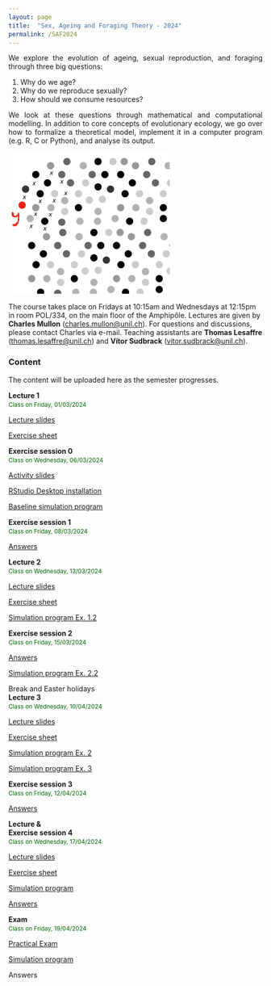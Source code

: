 ```yaml
---
layout: page
title:  "Sex, Ageing and Foraging Theory - 2024"
permalink: /SAF2024
---
```


<div class="jumbotron jumbotron-fluid mb-3 pl-0 pt-0 pb-0 bg-white position-relative">
    <div class="h-100 tofront">
        <div class="row justify-content-between">
            <div class="col-md-6 pr-0 pr-md-4 pt-4 pb-4 align-self-center">
                <div class="page-content" style="text-align:justify">
                <p>We explore the evolution of ageing, sexual reproduction, and foraging through three big questions:</p>
                <ol>
                <li>Why do we age?</li>
                <li>Why do we reproduce sexually?</li>
                <li>How should we consume resources?</li>
                </ol>
                <p>We look at these questions through mathematical and computational modelling. In addition to core concepts of evolutionary ecology, we go over how to formalize a theoretical model, implement it in a computer program (e.g. R, C or Python), and analyse its output.</p>
                </div>
            </div>
            <div class="col-md-6 pr-0 align-self-center">
                <img class="rounded" src="/assets/images/SAF_cover.png" alt="Topic group">
            </div>
        </div>
    </div>
</div>

The course takes place on Fridays at 10:15am and Wednesdays at 12:15pm in room POL/334, on the main floor of the Amphipôle.
Lectures are given by <b>Charles Mullon</b> (<a href="mailto:charles.mullon@unil.ch">charles.mullon@unil.ch</a>). 
For questions and discussions, please contact Charles via e-mail.
Teaching assistants are <b>Thomas Lesaffre</b> (<a href="mailto:thomas.lesaffre@unil.ch">thomas.lesaffre@unil.ch</a>) and <b>Vítor Sudbrack</b> (<a href="mailto:vitor.sudbrack@unil.ch">vitor.sudbrack@unil.ch</a>).


<h3 class="font-weight-bold spanborder"><span>Content </span></h3>

The content will be uploaded here as the semester progresses. 

<div class="col-lg-12 mb-2">
    <div class="p-3 border rounded">
        <div class="row" style="min-height:50px">
            <div class="col-md-3 mb-3 mb-md-0">
                <h4 class="text-dark mb-0" style="margin-top:0px;margin-bottom:0px;"> 
                    Lecture 1 
                </h4>
                <small class="d-inline-block mt-1 mb-1 font-weight-normal" style="color:#006400;margin-bottom:0px;">
                    Class on Friday, 01/03/2024 
                </small>
            </div>
            <div class="col-md-9">
                <div class="excerpt" style="text-align:left;margin-top:0px;margin-bottom:auto;">
                    <p><a href="/docs/SAF2024/slides1-2024.pdf"><i class="fa fa-file-powerpoint-o fa-lg" aria-hidden="true"></i> Lecture slides</a></p>
                    <p><a href="/docs/SAF2024/sheet1-2024.pdf"><i class="fa fa-file-text fa-lg" aria-hidden="true"></i> Exercise sheet</a></p>
                </div>
            </div>
        </div>
    </div>
</div>

<div class="col-lg-12 mb-2">
    <div class="p-3 border rounded">
        <div class="row" style="min-height:50px">
            <div class="col-md-3 mb-3 mb-md-0">
                <h4 class="text-dark mb-0" style="margin-top:0px;margin-bottom:0px;"> 
                    Exercise session 0 
                </h4>
                <small class="d-inline-block mt-1 mb-1 font-weight-normal" style="color:#006400;margin-bottom:0px;">
                    Class on Wednesday, 06/03/2024 
                </small>
            </div>
            <div class="col-md-9">
                <div class="excerpt" style="text-align:left;margin-top:0px;margin-bottom:auto;">
                    <p><a href="/docs/SAF2024/slidesIBS-2024.pdf"><i class="fa fa-file-powerpoint-o fa-lg" aria-hidden="true"></i> Activity slides</a></p>
                    <p><a href="https://posit.co/download/rstudio-desktop/" target="_blank"><i class="fa fa-external-link fa-lg" aria-hidden="true"></i> RStudio Desktop installation</a></p>
                    <p><a href="/docs/SAF2024/code1-2024.R"><i class="fa fa-file-code-o fa-lg" aria-hidden="true"></i> Baseline simulation program</a></p>
                </div>
            </div>
        </div>
    </div>
</div>

<div class="col-lg-12 mb-2">
    <div class="p-3 border rounded">
        <div class="row" style="min-height:50px">
            <div class="col-md-3 mb-3 mb-md-0">
                <h4 class="text-dark mb-0" style="margin-top:0px;margin-bottom:0px;"> 
                    Exercise session 1
                </h4>
                <small class="d-inline-block mt-1 mb-1 font-weight-normal" style="color:#006400;margin-bottom:0px;">
                    Class on Friday, 08/03/2024 
                </small>
            </div>
            <div class="col-md-9">
                <div class="excerpt" style="text-align:left;margin-top:0px;margin-bottom:auto;">
                    <p><a href="/docs/SAF2024/answer1-2024.pdf"><i class="fa fa-check fa-lg" aria-hidden="true"></i> Answers</a></p> 
                </div>
            </div>
        </div>
    </div>
</div>

<div class="col-lg-12 mb-2">
    <div class="p-3 border rounded">
        <div class="row" style="min-height:50px">
            <div class="col-md-3 mb-3 mb-md-0">
                <h4 class="text-dark mb-0" style="margin-top:0px;margin-bottom:0px;"> 
                    Lecture 2
                </h4>
                <small class="d-inline-block mt-1 mb-1 font-weight-normal" style="color:#006400;margin-bottom:0px;">
                    Class on Wednesday, 13/03/2024 
                </small>
            </div>
            <div class="col-md-9">
                <div class="excerpt" style="text-align:left;margin-top:0px;margin-bottom:auto;">
                    <p><a href="/docs/SAF2024/slides2-2024.pdf"><i class="fa fa-file-powerpoint-o fa-lg" aria-hidden="true"></i> Lecture slides</a></p>
                    <p><a href="/docs/SAF2024/sheet2-2024.pdf"><i class="fa fa-file-text fa-lg" aria-hidden="true"></i> Exercise sheet</a></p>
                    <p><a href="/docs/SAF2024/code2-2024.R"><i class="fa fa-file-code-o fa-lg" aria-hidden="true"></i> Simulation program Ex. 1.2</a></p>
                </div>
            </div>
        </div>
    </div>
</div>

<div class="col-lg-12 mb-2">
    <div class="p-3 border rounded">
        <div class="row" style="min-height:50px">
            <div class="col-md-3 mb-3 mb-md-0">
                <h4 class="text-dark mb-0" style="margin-top:0px;margin-bottom:0px;"> 
                    Exercise session 2
                </h4>
                <small class="d-inline-block mt-1 mb-1 font-weight-normal" style="color:#006400;margin-bottom:0px;">
                    Class on Friday, 15/03/2024 
                </small>
            </div>
            <div class="col-md-9">
                <div class="excerpt" style="text-align:left;margin-top:0px;margin-bottom:auto;">
                    <p><a href="/docs/SAF2024/answer2-2024.pdf"><i class="fa fa-check fa-lg" aria-hidden="true"></i> Answers</a></p> 
                    <p><a href="/docs/SAF2024/code-answer2-2024.R"><i class="fa fa-file-code-o fa-lg" aria-hidden="true"></i> Simulation program Ex. 2.2</a></p> 
                </div>
            </div>
        </div>
    </div>
</div>

<div class="col-lg-12 mb-2">
    <div class="p-3 border rounded">
        <div class="row">
            <div class="col-md-3 mb-3 mb-md-0">
                <p style="margin-top:0px;margin-bottom:0px;"><i class="fa fa-calendar-times-o fa-lg" aria-hidden="true"></i> Break and Easter holidays</p>
            </div>
        </div>
    </div>
</div>


<div class="col-lg-12 mb-2">
    <div class="p-3 border rounded">
        <div class="row" style="min-height:50px">
            <div class="col-md-3 mb-3 mb-md-0">
                <h4 class="text-dark mb-0" style="margin-top:0px;margin-bottom:0px;"> 
                    Lecture 3
                </h4>
                <small class="d-inline-block mt-1 mb-1 font-weight-normal" style="color:#006400;margin-bottom:0px;">
                    Class on Wednesday, 10/04/2024 
                </small>
            </div>
            <div class="col-md-9">
                <div class="excerpt" style="text-align:left;margin-top:0px;margin-bottom:auto;">
                    <p><a href="/docs/SAF2024/slides3-2024.pdf"><i class="fa fa-file-powerpoint-o fa-lg" aria-hidden="true"></i> Lecture slides</a></p>
                    <p><a href="/docs/SAF2024/sheet3-2024.pdf"><i class="fa fa-file-text fa-lg" aria-hidden="true"></i> Exercise sheet</a></p>
                    <p><a href="/docs/SAF2024/code3-ex2-2024.R"><i class="fa fa-file-code-o fa-lg" aria-hidden="true"></i> Simulation program Ex. 2</a></p>
                    <p><a href="/docs/SAF2024/code3-ex3-2024.R"><i class="fa fa-file-code-o fa-lg" aria-hidden="true"></i> Simulation program Ex. 3</a></p>
                </div>
            </div>
        </div>
    </div>
</div>

<div class="col-lg-12 mb-2">
    <div class="p-3 border rounded">
        <div class="row" style="min-height:50px">
            <div class="col-md-3 mb-3 mb-md-0">
                <h4 class="text-dark mb-0" style="margin-top:0px;margin-bottom:0px;"> 
                    Exercise session 3
                </h4>
                <small class="d-inline-block mt-1 mb-1 font-weight-normal" style="color:#006400;margin-bottom:0px;">
                    Class on Friday, 12/04/2024 
                </small>
            </div>
            <div class="col-md-9">
                <div class="excerpt" style="text-align:left;margin-top:0px;margin-bottom:auto;">
                    <p><a href="/docs/SAF2024/answer3-2024.pdf"><i class="fa fa-check fa-lg" aria-hidden="true"></i> Answers</a></p> 
                </div>
            </div>
        </div>
    </div>
</div>

<div class="col-lg-12 mb-2">
    <div class="p-3 border rounded">
        <div class="row" style="min-height:50px">
            <div class="col-md-3 mb-3 mb-md-0">
                <h4 class="text-dark mb-0" style="margin-top:0px;margin-bottom:0px;"> 
                    Lecture & <br>Exercise session 4
                </h4>
                <small class="d-inline-block mt-1 mb-1 font-weight-normal" style="color:#006400;margin-bottom:0px;">
                    Class on Wednesday, 17/04/2024 
                </small>
            </div>
            <div class="col-md-9">
                <div class="excerpt" style="text-align:left;margin-top:0px;margin-bottom:auto;">
                    <p><a href="/docs/SAF2024/slides4-2024.pdf"><i class="fa fa-file-powerpoint-o fa-lg" aria-hidden="true"></i> Lecture slides</a></p>
                    <p><a href="/docs/SAF2024/sheet4-2024.pdf"><i class="fa fa-file-text fa-lg" aria-hidden="true"></i> Exercise sheet</a></p>
                    <p><a href="/docs/SAF2024/code4-2024.R"><i class="fa fa-file-code-o fa-lg" aria-hidden="true"></i> Simulation program</a></p>
                    <p><a href="/docs/SAF2024/answer4-2024.pdf"><i class="fa fa-check fa-lg" aria-hidden="true"></i> Answers</a></p> 
                </div>
            </div>
        </div>
    </div>
</div>

<div class="col-lg-12 mb-2">
    <div class="p-3 border rounded">
        <div class="row" style="min-height:50px">
            <div class="col-md-3 mb-3 mb-md-0">
                <h4 class="text-dark mb-0" style="margin-top:0px;margin-bottom:0px;"> 
                    Exam
                </h4>
                <small class="d-inline-block mt-1 mb-1 font-weight-normal" style="color:#006400;margin-bottom:0px;">
                    Class on Friday, 19/04/2024 
                </small>
            </div>
            <div class="col-md-9">
                <div class="excerpt" style="text-align:left;margin-top:0px;margin-bottom:auto;">
                    <p><a href="/docs/SAF2024/exam-2024.pdf"><i class="fa fa-file-text fa-lg" aria-hidden="true"></i> Practical Exam</a></p>
                    <p><a href="/docs/SAF2024/exam-code-2024.R"><i class="fa fa-file-code-o fa-lg" aria-hidden="true"></i> Simulation program</a></p>
                    <p><i class="fa fa-check fa-lg" aria-hidden="true"></i> Answers</p> 
                </div>
            </div>
        </div>
    </div>
</div>

